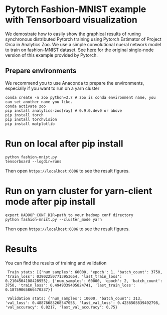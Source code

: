 # Pytorch Fashion-MNIST example with Tensorboard visualization
We demostrate how to easily show the graphical results of runing synchronous distributed Pytorch training using Pytorch Estimator of Project Orca in Analytics Zoo. We use a simple convolutional nueral network model to train on fashion-MNIST dataset. See [here](https://pytorch.org/tutorials/intermediate/tensorboard_tutorial.html) for the original single-node version of this example provided by Pytorch.

## Prepare environments

We recommend you to use Anaconda to prepare the environments, especially if you want to run on a yarn cluster

```
conda create -n zoo python=3.7 # zoo is conda environment name, you can set another name you like.
conda activate zoo
pip install analytics-zoo[ray] # 0.9.0.dev0 or above
pip install torch
pip install torchvision
pip install matplotlib
```

# Run on local after pip install

```
python fashion-mnist.py
tensorboard --logdir=runs
```

Then open `https://localhost:6006` to see the result figures.

# Run on yarn cluster for yarn-client mode after pip install

```
export HADOOP_CONF_DIR=path to your hadoop conf directory
python fashion-mnist.py --cluster_mode yarn
```

Then open `https://localhost:6006` to see the result figures.

# Results

You can find the results of training and validation

```
 Train stats: [{'num_samples': 60000, 'epoch': 1, 'batch_count': 3750, 'train_loss': 039022507713953654, 'last_train_loss': 0.2104504108428955}, {'num_samples': 60000, 'epoch': 2, 'batch_count': 3750, 'train_loss': 0.4949339405824741, 'last_train_loss': 0.18759065866470337}]
 
 Validation stats: {'num_samples': 10000, 'batch_count': 313, 'val_loss': 0.48876683268547055, 'last_val_loss': 0.4236503839492798, 'val_accuracy': 0.8217, 'last_val_accuracy': 0.75}
```


